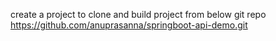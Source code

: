 create a project to clone and build project from below git repo
https://github.com/anuprasanna/springboot-api-demo.git